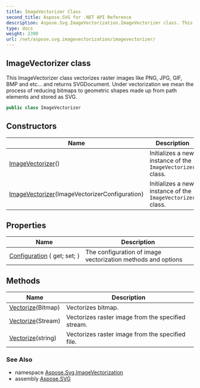 ```yaml
---
title: ImageVectorizer Class
second_title: Aspose.SVG for .NET API Reference
description: Aspose.Svg.ImageVectorization.ImageVectorizer class. This ImageVectorizer class vectorizes raster images like PNG JPG GIF BMP and etc... and returns SVGDocument. Under vectorization we mean the process of reducing bitmaps to geometric shapes made up from path elements and stored as SVG
type: docs
weight: 2390
url: /net/aspose.svg.imagevectorization/imagevectorizer/
---
```

## ImageVectorizer class

This ImageVectorizer class vectorizes raster images like PNG, JPG, GIF, BMP and etc... and returns SVGDocument. Under vectorization we mean the process of reducing bitmaps to geometric shapes made up from path elements and stored as SVG.

```csharp
public class ImageVectorizer
```

## Constructors

| Name | Description |
| --- | --- |
| [ImageVectorizer](imagevectorizer/#constructor)() | Initializes a new instance of the `ImageVectorizer` class. |
| [ImageVectorizer](imagevectorizer/#constructor_1)(ImageVectorizerConfiguration) | Initializes a new instance of the `ImageVectorizer` class. |

## Properties

| Name | Description |
| --- | --- |
| [Configuration](../../aspose.svg.imagevectorization/imagevectorizer/configuration/) { get; set; } | The configuration of image vectorization methods and options |

## Methods

| Name | Description |
| --- | --- |
| [Vectorize](../../aspose.svg.imagevectorization/imagevectorizer/vectorize/#vectorize)(Bitmap) | Vectorizes bitmap. |
| [Vectorize](../../aspose.svg.imagevectorization/imagevectorizer/vectorize/#vectorize_1)(Stream) | Vectorizes raster image from the specified stream. |
| [Vectorize](../../aspose.svg.imagevectorization/imagevectorizer/vectorize/#vectorize_2)(string) | Vectorizes raster image from the specified file. |

### See Also

* namespace [Aspose.Svg.ImageVectorization](../../aspose.svg.imagevectorization/)
* assembly [Aspose.SVG](../../)
